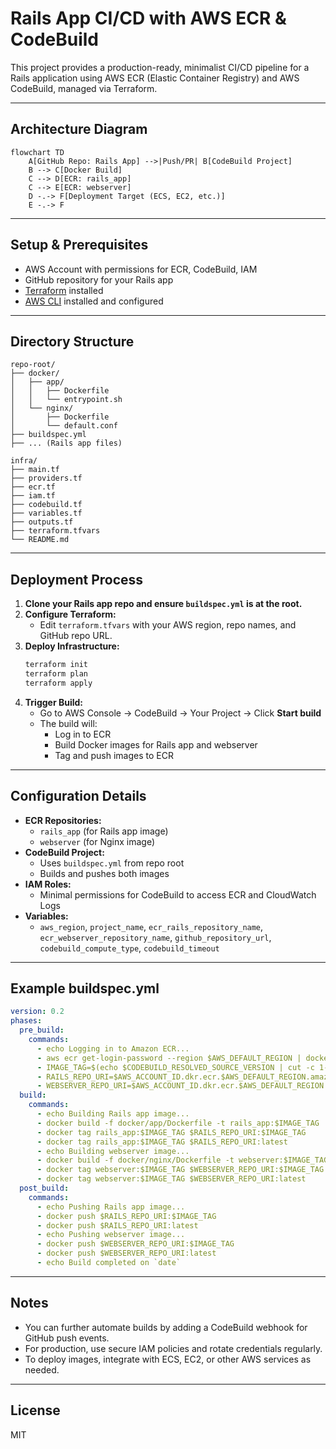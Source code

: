 # Rails App CI/CD with AWS ECR & CodeBuild

This project provides a production-ready, minimalist CI/CD pipeline for a Rails application using AWS ECR (Elastic Container Registry) and AWS CodeBuild, managed via Terraform.

---

## Architecture Diagram

```
flowchart TD
    A[GitHub Repo: Rails App] -->|Push/PR| B[CodeBuild Project]
    B --> C[Docker Build]
    C --> D[ECR: rails_app]
    C --> E[ECR: webserver]
    D -.-> F[Deployment Target (ECS, EC2, etc.)]
    E -.-> F
```

---

## Setup & Prerequisites

- AWS Account with permissions for ECR, CodeBuild, IAM
- GitHub repository for your Rails app
- [Terraform](https://www.terraform.io/) installed
- [AWS CLI](https://aws.amazon.com/cli/) installed and configured

---

## Directory Structure

```
repo-root/
├── docker/
│   ├── app/
│   │   ├── Dockerfile
│   │   └── entrypoint.sh
│   └── nginx/
│       ├── Dockerfile
│       └── default.conf
├── buildspec.yml
├── ... (Rails app files)

infra/
├── main.tf
├── providers.tf
├── ecr.tf
├── iam.tf
├── codebuild.tf
├── variables.tf
├── outputs.tf
├── terraform.tfvars
└── README.md
```

---

## Deployment Process

1. **Clone your Rails app repo and ensure `buildspec.yml` is at the root.**
2. **Configure Terraform:**
   - Edit `terraform.tfvars` with your AWS region, repo names, and GitHub repo URL.
3. **Deploy Infrastructure:**
   ```bash
   terraform init
   terraform plan
   terraform apply
   ```
4. **Trigger Build:**
   - Go to AWS Console → CodeBuild → Your Project → Click **Start build**
   - The build will:
     - Log in to ECR
     - Build Docker images for Rails app and webserver
     - Tag and push images to ECR

---

## Configuration Details

- **ECR Repositories:**
  - `rails_app` (for Rails app image)
  - `webserver` (for Nginx image)
- **CodeBuild Project:**
  - Uses `buildspec.yml` from repo root
  - Builds and pushes both images
- **IAM Roles:**
  - Minimal permissions for CodeBuild to access ECR and CloudWatch Logs
- **Variables:**
  - `aws_region`, `project_name`, `ecr_rails_repository_name`, `ecr_webserver_repository_name`, `github_repository_url`, `codebuild_compute_type`, `codebuild_timeout`

---

## Example buildspec.yml

```yaml
version: 0.2
phases:
  pre_build:
    commands:
      - echo Logging in to Amazon ECR...
      - aws ecr get-login-password --region $AWS_DEFAULT_REGION | docker login --username AWS --password-stdin $AWS_ACCOUNT_ID.dkr.ecr.$AWS_DEFAULT_REGION.amazonaws.com
      - IMAGE_TAG=$(echo $CODEBUILD_RESOLVED_SOURCE_VERSION | cut -c 1-7)
      - RAILS_REPO_URI=$AWS_ACCOUNT_ID.dkr.ecr.$AWS_DEFAULT_REGION.amazonaws.com/rails_app
      - WEBSERVER_REPO_URI=$AWS_ACCOUNT_ID.dkr.ecr.$AWS_DEFAULT_REGION.amazonaws.com/webserver
  build:
    commands:
      - echo Building Rails app image...
      - docker build -f docker/app/Dockerfile -t rails_app:$IMAGE_TAG .
      - docker tag rails_app:$IMAGE_TAG $RAILS_REPO_URI:$IMAGE_TAG
      - docker tag rails_app:$IMAGE_TAG $RAILS_REPO_URI:latest
      - echo Building webserver image...
      - docker build -f docker/nginx/Dockerfile -t webserver:$IMAGE_TAG .
      - docker tag webserver:$IMAGE_TAG $WEBSERVER_REPO_URI:$IMAGE_TAG
      - docker tag webserver:$IMAGE_TAG $WEBSERVER_REPO_URI:latest
  post_build:
    commands:
      - echo Pushing Rails app image...
      - docker push $RAILS_REPO_URI:$IMAGE_TAG
      - docker push $RAILS_REPO_URI:latest
      - echo Pushing webserver image...
      - docker push $WEBSERVER_REPO_URI:$IMAGE_TAG
      - docker push $WEBSERVER_REPO_URI:latest
      - echo Build completed on `date`
```

---

## Notes
- You can further automate builds by adding a CodeBuild webhook for GitHub push events.
- For production, use secure IAM policies and rotate credentials regularly.
- To deploy images, integrate with ECS, EC2, or other AWS services as needed.

---

## License
MIT 